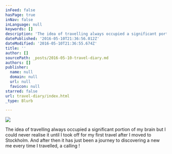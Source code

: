 ```yaml
---
inFeed: false
hasPage: true
inNav: false
inLanguage: null
keywords: []
description: 'The idea of travelling always occupied a significant portion of my brain but I could never realise it until I took off for my first travel after I moved to Stockholm. And after then it has just been a journey to discovering a new me every time I travelled, a calling !'
datePublished: '2016-05-10T21:36:56.012Z'
dateModified: '2016-05-10T21:36:55.674Z'
title: ''
author: []
sourcePath: _posts/2016-05-10-travel-diary.md
authors: []
publisher:
  name: null
  domain: null
  url: null
  favicon: null
starred: false
url: travel-diary/index.html
_type: Blurb

---
```

![](https://the-grid-user-content.s3-us-west-2.amazonaws.com/9b31807e-1f79-490f-be09-12a865a4a52e.jpg)

The idea of travelling always occupied a significant portion of my brain but I could never realise it until I took off for my first travel after I moved to Stockholm. And after then it has just been a journey to discovering a new me every time I travelled, a calling !